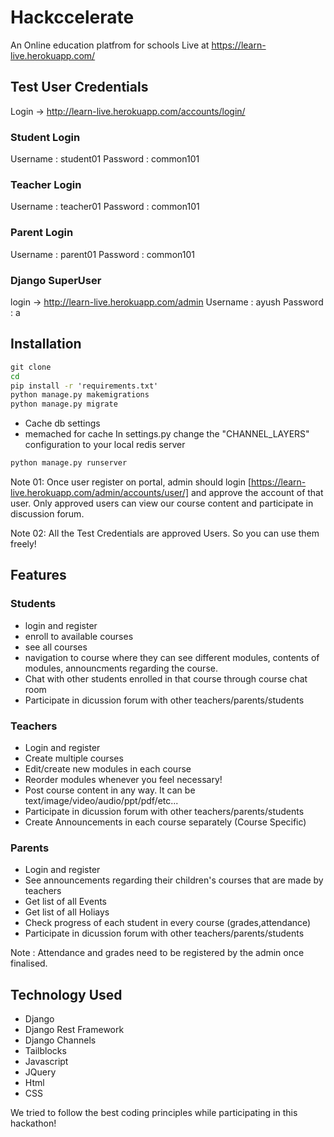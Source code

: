 # Hackccelerate

An Online education platfrom for schools 
Live at https://learn-live.herokuapp.com/

## Test User Credentials

Login -> http://learn-live.herokuapp.com/accounts/login/

### Student Login
Username : student01
Password : common101

### Teacher Login
Username : teacher01
Password : common101

### Parent Login
Username : parent01
Password : common101

### Django SuperUser
login -> http://learn-live.herokuapp.com/admin
Username : ayush
Password : a

## Installation
```bat
git clone 
cd 
pip install -r 'requirements.txt'
python manage.py makemigrations
python manage.py migrate

```

- Cache db settings
- memached for cache
In settings.py change the "CHANNEL_LAYERS" configuration to your local redis server

```bat
python manage.py runserver
```

Note 01: Once user register on portal, admin should login <here>[https://learn-live.herokuapp.com/admin/accounts/user/] and approve the account of that user. Only approved users can view our course content and participate in discussion forum.

Note 02: All the Test Credentials are approved Users. So you can use them freely!

## Features 

### Students

- login and register
- enroll to available courses
- see all courses 
- navigation to course where they can see different modules, contents of modules, announcments regarding the course.
- Chat with other students enrolled in that course through course chat room
- Participate in dicussion forum with other teachers/parents/students


### Teachers
- Login and register
- Create multiple courses
- Edit/create new modules in each course
- Reorder modules whenever you feel necessary!
- Post course content in any way. It can be text/image/video/audio/ppt/pdf/etc... 
- Participate in dicussion forum with other teachers/parents/students
- Create Announcements in each course separately (Course Specific)


### Parents
- Login and register
- See announcements regarding their children's courses that are made by teachers
- Get list of all Events 
- Get list of all Holiays
- Check progress of each student in every course (grades,attendance) 
- Participate in dicussion forum with other teachers/parents/students

Note : Attendance and grades need to be registered by the admin once finalised.


## Technology Used
- Django 
- Django Rest Framework
- Django Channels
- Tailblocks
- Javascript
- JQuery
- Html
- CSS

We tried to follow the best coding principles while participating in this hackathon!

